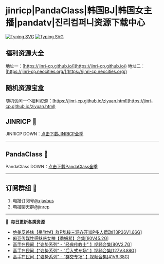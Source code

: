 # jinricp|PandaClass|韩国BJ|韩国女主播|pandatv|진리컴퍼니资源下载中心   
[![Typing SVG](https://readme-typing-svg.herokuapp.com?font=Fira+Code&pause=1000&center=true&vCenter=true&random=true&width=435&lines=所有链接都需要翻墙访问)](https://jinri-cp.neocities.org/free.html)
[![Typing SVG](https://readme-typing-svg.herokuapp.com?font=Fira+Code&pause=1000&center=true&vCenter=true&random=true&width=435&lines=点击进入福利资源下载中心)](https://pandaclass.neocities.org/)
## 福利资源大全
地址一：[https://jinri-cp.github.io/](https://jinri-cp.github.io/)
地址二：[https://jinri-cp.neocities.org/](https://jinri-cp.neocities.org/)
## 随机资源宝盒
随机访问一个福利资源：[https://jinri-cp.github.io/ziyuan.html](https://jinri-cp.github.io/ziyuan.html)
## JINRICP 👋   
JINRICP DOWN：[点击下载JINRICP全季](https://mypikpak.com/s/VODz7HXQoqcX0UrvaXfDtFoPo1)
****
## PandaClass 💯   
PandaClass DOWN：[点击下载PandaClass全季](https://mypikpak.com/s/VOKOTZkoEnkyvCnELVSquM97o1)   
****
## 订阅群组 🔞
1. 电报订阅号[@xjavbus](https://t.me/xjavbus)
2. 电报聊天群[@jinrcp](https://t.me/jinrcp)
**** 
📕 &nbsp;**每日更新各类资源**
<!-- BLOG-POST-LIST:START -->
- [绝美反差婊【岳欣悦】群P乱操三洞齐开10P多人运动[13P36V1.66G]](https://fuli.rulel.com/557.html)
- [麻豆传媒性感魅惑女神【季妍希】合集[90V45.2G]](https://fuli.rulel.com/556.html)
- [高手在民间【“姿势系列” - ”经典传教士” 】视频合集[80V2.7G]](https://fuli.rulel.com/555.html)
- [高手在民间【“姿势系列” - ”后入式专场” 】视频合集[127V3.88G]](https://fuli.rulel.com/554.html)
- [高手在民间【“姿势系列” - ”群交专场” 】视频合集[41V9.38G]](https://fuli.rulel.com/552.html)
<!-- BLOG-POST-LIST:END -->
